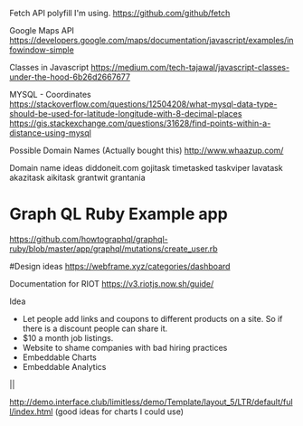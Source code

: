 Fetch API polyfill I'm using.
https://github.com/github/fetch

Google Maps API
https://developers.google.com/maps/documentation/javascript/examples/infowindow-simple

Classes in Javascript
https://medium.com/tech-tajawal/javascript-classes-under-the-hood-6b26d2667677

MYSQL - Coordinates 
https://stackoverflow.com/questions/12504208/what-mysql-data-type-should-be-used-for-latitude-longitude-with-8-decimal-places
https://gis.stackexchange.com/questions/31628/find-points-within-a-distance-using-mysql

Possible Domain Names (Actually bought this)
http://www.whaazup.com/

Domain name ideas
diddoneit.com
gojitask
timetasked
taskviper
lavatask
akazitask
aikitask
grantwit
grantania

# Graph QL Ruby Example app
https://github.com/howtographql/graphql-ruby/blob/master/app/graphql/mutations/create_user.rb

#Design ideas
https://webframe.xyz/categories/dashboard

Documentation for RIOT
https://v3.riotjs.now.sh/guide/

Idea 
- Let people add links and coupons to different products on a site. So if there is a discount people can share it.
- $10 a month job listings.
- Website to shame companies with bad hiring practices
- Embeddable Charts
- Embeddable Analytics

||


http://demo.interface.club/limitless/demo/Template/layout_5/LTR/default/full/index.html (good ideas for charts I could use)